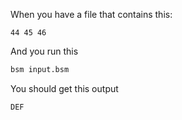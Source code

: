 When you have a file that contains this:

```text file:input.bsm
44 45 46
```

And you run this

```bash command
bsm input.bsm
```

You should get this output

```text expected stdout
DEF
```
